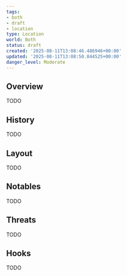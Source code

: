 ```yaml
---
tags:
- both
- draft
- location
type: Location
world: Both
status: draft
created: '2025-08-11T13:08:46.486946+00:00'
updated: '2025-08-11T13:08:50.844525+00:00'
danger_level: Moderate
---
```



## Overview

TODO
## History

TODO
## Layout

TODO
## Notables

TODO
## Threats

TODO
## Hooks

TODO
